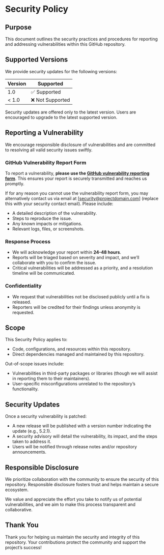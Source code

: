 # Security Policy

## Purpose
This document outlines the security practices and procedures for reporting and addressing vulnerabilities within this GitHub repository.

## Supported Versions
We provide security updates for the following versions:

| Version | Supported          |
|---------|--------------------|
| 1.0     | ✅ Supported       |
| < 1.0   | ❌ Not Supported   |

Security updates are offered only to the latest version. Users are encouraged to upgrade to the latest supported version.

## Reporting a Vulnerability
We encourage responsible disclosure of vulnerabilities and are committed to resolving all valid security issues swiftly.

### GitHub Vulnerability Report Form
To report a vulnerability, **please use the [GitHub vulnerability reporting form](https://github.com/ScreamingQQ/Scratch5.0/security/advisories/new)**. This ensures your report is securely transmitted and reaches us promptly.

If for any reason you cannot use the vulnerability report form, you may alternatively contact us via email at [security@projectdomain.com] (replace this with your security contact email). Please include:
- A detailed description of the vulnerability.
- Steps to reproduce the issue.
- Any known impacts or mitigations.
- Relevant logs, files, or screenshots.

### Response Process
- We will acknowledge your report within **24-48 hours**.
- Reports will be triaged based on severity and impact, and we’ll collaborate with you to confirm the issue.
- Critical vulnerabilities will be addressed as a priority, and a resolution timeline will be communicated.

### Confidentiality
- We request that vulnerabilities not be disclosed publicly until a fix is released.
- Reporters will be credited for their findings unless anonymity is requested.

## Scope
This Security Policy applies to:
- Code, configurations, and resources within this repository.
- Direct dependencies managed and maintained by this repository.

Out-of-scope issues include:
- Vulnerabilities in third-party packages or libraries (though we will assist in reporting them to their maintainers).
- User-specific misconfigurations unrelated to the repository’s functionality.

## Security Updates
Once a security vulnerability is patched:
- A new release will be published with a version number indicating the update (e.g., 5.2.1).
- A security advisory will detail the vulnerability, its impact, and the steps taken to address it.
- Users will be notified through release notes and/or repository announcements.

## Responsible Disclosure
We prioritize collaboration with the community to ensure the security of this repository. Responsible disclosure fosters trust and helps maintain a secure ecosystem.

We value and appreciate the effort you take to notify us of potential vulnerabilities, and we aim to make this process transparent and collaborative.

## Thank You
Thank you for helping us maintain the security and integrity of this repository. Your contributions protect the community and support the project’s success!

